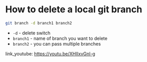 # How to delete a local git branch

```bash
git branch -d branch1 branch2
```

- `-d` - delete switch
- `branch1` - name of branch you want to delete
- `branch2` - you can pass multiple branches


link_youtube: https://youtu.be/XHIIxvGnl-g
